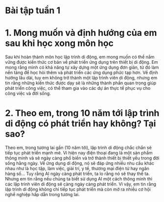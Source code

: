 # Bài tập tuần 1
# 1. Mong muốn và định hướng của em sau khi học xong môn học
Sau khi hoàn thành môn học lập trình di động, em mong muốn có thể nắm vững được kiến thức cơ bản về phát triển ứng dụng trên thiết bị di động. Em mong rằng mình có khả năng tự xây dựng một ứng dụng đơn giản, từ đó làm nền tảng để học hỏi thêm và phát triển các ứng dụng phức tạp hơn. Về định hướng lâu dài, tuy em không trở thành một lập trình viên di động, nhưng em tin rằng những kiến thức được dạy sẽ là những thành phần quan trọng giúp phát triển công việc, có thể tham gia vào các dự án thực tế phục vụ cho công việc và đời sống.
# 2. Theo em, trong 10 năm tới lập trình di động có phát triển hay không? Tại sao?
Theo em, trong tương lai gần (10 năm tới), lập trình di động chắc chắn sẽ tiếp tục phát triển mạnh mẽ. Vì hiện nay điện thoại đang là một sản phẩm thông minh và sẽ ngày càng phổ biến và trở thành thiết bị thiết yếu trong đời sống hằng ngày. Về ứng dụng di động, nó sẽ đáp ứng nhiều nhu cầu khác nhau như là học tập, làm việc, giải trí, y tế, thương mại điện tử hay ngân hàng số... Tuy rằng AI ngày càng phát triển, ta lo rằng nó sẽ thay thế ta. Nhưng em tin rằng nếu chúng ta biết sử dụng AI một cách thông minh thì các lập trình viên di động sẽ càng ngày càng phát triển. Vì vậy, em tin rằng lập trình di động không chỉ tiếp tục phát triển mà còn mở ra nhiều cơ hội nghề nghiệp hấp dẫn trong tương lai.
